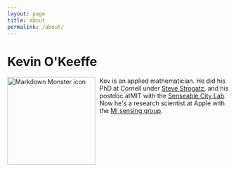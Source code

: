```yaml
---
layout: page
title: about
permalink: /about/
---
```


# Kevin O'Keeffe

<img src="/pic.JPG"
     alt="Markdown Monster icon"
     style="float: left; margin-right: 10px;" 
     height="200"
     align = "left"/>

Kev is an applied mathematician. He did his PhD at Cornell under [Steve Strogatz](http://www.stevenstrogatz.com/), and his postdoc atMIT with the [Senseable City Lab](http://senseable.mit.edu/). Now he's a research scientist at Apple with the [MI sensing group](https://machinelearning.apple.com/research/).
